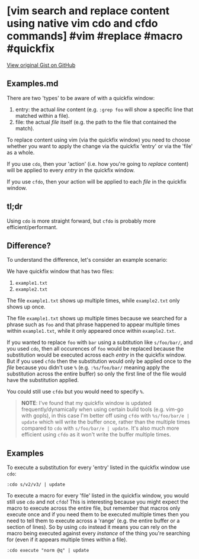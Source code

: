 # [vim search and replace content using native vim cdo and cfdo commands] #vim #replace #macro #quickfix

[View original Gist on GitHub](https://gist.github.com/Integralist/8d01300efcd2006c69e8b9492c0eada8)

## Examples.md

There are two 'types' to be aware of with a quickfix window:

1. entry: the actual _line_ content (e.g. `:grep foo` will show a specific line that matched within a file).
2. file: the actual _file_ itself (e.g. the path to the file that contained the match).

To replace content using vim (via the quickfix window) you need to choose whether you want to apply the change via the quickfix 'entry' or via the 'file' as a whole.

If you use `cdo`, then your 'action' (i.e. how you're going to _replace_ content) will be applied to every _entry_ in the quickfix window.

If you use `cfdo`, then your action will be applied to each _file_ in the quickfix window. 

## tl;dr

Using `cdo` is more straight forward, but `cfdo` is probably more efficient/performant.

## Difference?

To understand the difference, let's consider an example scenario:

We have quickfix window that has two files:

1. `example1.txt`
2. `example2.txt` 

The file `example1.txt` shows up multiple times, while `example2.txt` only shows up once. 

The file `example1.txt` shows up multiple times because we searched for a phrase such as `foo` and that phrase happened to appear multiple times within `example1.txt`, while it only appeared once within `example2.txt`.

If you wanted to replace `foo` with `bar` using a subtitution like `s/foo/bar/`, and you used `cdo`, then all occurences of `foo` would be replaced because the substitution would be executed across each _entry_ in the quickfix window. But if you used `cfdo` then the substitution would only be applied once to the _file_ because you didn't use `%` (e.g. `:%s/foo/bar/` meaning apply the substitution across the entire buffer) so only the first line of the file would have the substitution applied. 

You could still use `cfdo` but you would need to specify `%`.

> **NOTE**: I've found that my quickfix window is updated frequently/dynamically when using certain build tools (e.g. vim-go with gopls), in this case I'm better off using `cfdo` with `%s/foo/bar/e | update` which will write the buffer once, rather than the multiple times compared to `cdo` with `s/foo/bar/e | update`. It's also much more efficient using `cfdo` as it won't write the buffer multiple times.

## Examples

To execute a substitution for every 'entry' listed in the quickfix window use `cdo`:

```
:cdo s/v2/v3/ | update
```

To execute a macro for every 'file' listed in the quickfix window, you would still use `cdo` and not `cfdo`! This is interesting because you might expect the macro to execute across the entire file, but remember that macros only execute once and if you need them to be executed multiple times then you need to tell them to execute across a 'range' (e.g. the entire buffer or a section of lines). So by using `cdo` instead it means you can rely on the macro being executed against every _instance_ of the thing you're searching for (even if it appears multiple times within a file).

```
:cdo execute "norm @q" | update
```

